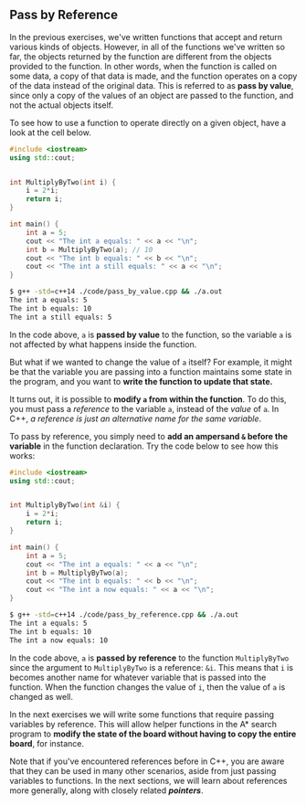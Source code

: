 ## Pass by Reference

In the previous exercises, we've written functions that accept and return various kinds of objects. However, in all of the functions we've written so far, the objects returned by the function are different from the objects provided to the function. In other words, when the function is called on some data, a copy of that data is made, and the function operates on a copy of the data instead of the original data. This is referred to as **pass by value**, since only a copy of the values of an object are passed to the function, and not the actual objects itself.

To see how to use a function to operate directly on a given object, have a look at the cell below.

```cpp
#include <iostream>
using std::cout;


int MultiplyByTwo(int i) {
    i = 2*i;
    return i;
}

int main() {
    int a = 5;
    cout << "The int a equals: " << a << "\n";
    int b = MultiplyByTwo(a); // 10
    cout << "The int b equals: " << b << "\n";
    cout << "The int a still equals: " << a << "\n";
}
```

```bash
$ g++ -std=c++14 ./code/pass_by_value.cpp && ./a.out
The int a equals: 5
The int b equals: 10
The int a still equals: 5
```

In the code above, `a` is **passed by value** to the function, so the variable `a` is not affected by what happens inside the function.

But what if we wanted to change the value of `a` itself? For example, it might be that the variable you are passing into a function maintains some state in the program, and you want to **write the function to update that state.** 

It turns out, it is possible to **modify `a` from within the function**. To do this, you must pass a _reference_ to the variable `a`, instead of the _value_ of `a`. In C++, _a reference is just an alternative name for the same variable_.

To pass by reference, you simply need to **add an ampersand `&` before the variable** in the function declaration. Try the code below to see how this works:

```cpp
#include <iostream>
using std::cout;


int MultiplyByTwo(int &i) {
    i = 2*i;
    return i;
}

int main() {
    int a = 5;
    cout << "The int a equals: " << a << "\n";
    int b = MultiplyByTwo(a);
    cout << "The int b equals: " << b << "\n";
    cout << "The int a now equals: " << a << "\n";
}
```

```bash
$ g++ -std=c++14 ./code/pass_by_reference.cpp && ./a.out
The int a equals: 5
The int b equals: 10
The int a now equals: 10
```

In the code above, `a` is **passed by reference** to the function `MultiplyByTwo` since the argument to `MultiplyByTwo` is a reference: `&i`. This means that `i` is becomes another name for whatever variable that is passed into the function. When the function changes the value of `i`, then the value of `a` is changed as well.

In the next exercises we will write some functions that require passing variables by reference. This will allow helper functions in the A* search program to **modify the state of the board without having to copy the entire board**, for instance.

Note that if you've encountered references before in C++, you are aware that they can be used in many other scenarios, aside from just passing variables to functions. In the next sections, we will learn about references more generally, along with closely related ***pointers***. 